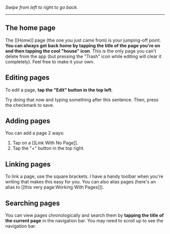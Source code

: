 *Swipe from left to right to go back.*

------------------------

## The home page

The [[Home]] page (the one you just came from) is your jumping-off point. **You can always get back home by tapping the title of the page you're on and then tapping the cool "house" icon**. This is the only page you can't delete from the app (but pressing the "Trash" icon while editing will clear it completely). Feel free to make it your own.

## Editing pages

To edit a page, **tap the "Edit" button in the top left**.

Try doing that now and typing something after this sentence. Then, press the checkmark to save.

## Adding pages

You can add a page 2 ways:

1. Tap on a [[Link With No Page]].
2. Tap the "+" button in the top right.

## Linking pages

To link a page, use the square brackets. I have a handy toolbar when you're writing that makes this easy for you. You can also alias pages (here's an alias to [[this very page:Working With Pages]]).

## Searching pages

You can view pages chronologically and search them by **tapping the title of the current page** in the navigation bar. You may need to scroll up to see the navigation bar.
